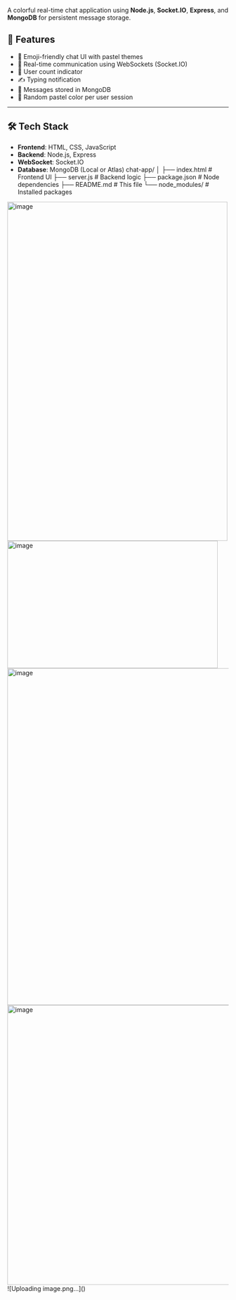 A colorful real-time chat application using **Node.js**, **Socket.IO**, **Express**, and **MongoDB** for persistent message storage.

## 🚀 Features

- 🌈 Emoji-friendly chat UI with pastel themes
- 📡 Real-time communication using WebSockets (Socket.IO)
- 👥 User count indicator
- ✍️ Typing notification
- 💾 Messages stored in MongoDB
- 🎨 Random pastel color per user session

---

## 🛠️ Tech Stack

- **Frontend**: HTML, CSS, JavaScript
- **Backend**: Node.js, Express
- **WebSocket**: Socket.IO
- **Database**: MongoDB (Local or Atlas)
chat-app/
│
├── index.html # Frontend UI
├── server.js # Backend logic
├── package.json # Node dependencies
├── README.md # This file
└── node_modules/ # Installed packages
<img width="501" height="772" alt="image" src="https://github.com/user-attachments/assets/8fda2710-5101-43b1-8012-e52e030d6939" />
<img width="479" height="290" alt="image" src="https://github.com/user-attachments/assets/1bb48f29-2b48-4b23-ab4f-1ddc53f5212a" />
<img width="525" height="767" alt="image" src="https://github.com/user-attachments/assets/c0c5dac9-c63d-41c8-814d-6ea99a9be158" />
<img width="1096" height="637" alt="image" src="https://github.com/user-attachments/assets/45bfce8f-59de-43a3-8ae2-ec175e1b686c" />
![Uploading image.png…]()


